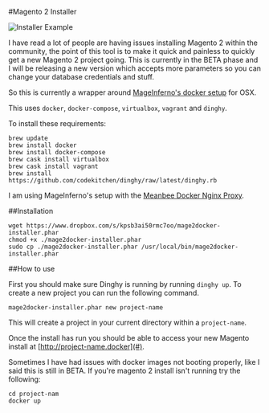 #Magento 2 Installer

![Installer Example](https://dl.dropboxusercontent.com/u/42656369/Screen%20Shot%202016-02-05%20at%2009.15.05.png)

I have read a lot of people are having issues installing Magento 2 within the community, the point of this tool is to make it quick and painless to quickly get a new Magento 2 project going. This is currently in the BETA phase and I will be releasing a new version which accepts more parameters so you can change your database credentials and stuff.

So this is currently a wrapper around [MageInferno's docker setup](https://mageinferno.com/blog/magento-2-development-docker-os-x) for OSX.

This uses `docker`, `docker-compose`, `virtualbox`, `vagrant` and `dinghy`.

To install these requirements:

    brew update
    brew install docker
    brew install docker-compose
    brew cask install virtualbox
    brew cask install vagrant
    brew install https://github.com/codekitchen/dinghy/raw/latest/dinghy.rb

I am using MageInferno's setup with the [Meanbee Docker Nginx Proxy](https://github.com/meanbee/docker-nginx-proxy).

##Installation

    wget https://www.dropbox.com/s/kpsb3ai50rmc7oo/mage2docker-installer.phar
    chmod +x ./mage2docker-installer.phar
    sudo cp ./mage2docker-installer.phar /usr/local/bin/mage2docker-installer.phar

##How to use

First you should make sure Dinghy is running by running `dinghy up`. To create a new project you can run the following command.

    mage2docker-installer.phar new project-name
    
This will create a project in your current directory within a `project-name`.

Once the install has run you should be able to access your new Magento install at [http://project-name.docker](#).

Sometimes I have had issues with docker images not booting properly, like I said this is still in BETA. If you're magento 2 install isn't running try the following:
 
    cd project-nam
    docker up
